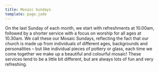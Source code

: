 ```yaml
---
title: Mosaic Sundays
template: page.jade
---
```


On the last Sunday of each month, we start with refreshments at 10.00am, followed by a shorter service with a focus on worship for all ages at 10.30am. We call these our Mosaic Sundays, reflecting the fact that our church is made up from individuals of different ages, backgrounds and personalities – but like individual pieces of pottery or glass, each time we come together we make up a beautiful and colourful mosaic! These services tend to be a little bit different, but are always lots of fun and very refreshing.